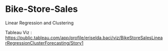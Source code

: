 # Bike-Store-Sales
Linear Regression and Clustering


Tableau Viz : https://public.tableau.com/app/profile/eriselda.baci/viz/BikeStoreSalesLinearRegressionClusterForecasting/Story1
